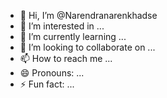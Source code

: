 - 👋 Hi, I’m @Narendranarenkhadse
- 👀 I’m interested in ...
- 🌱 I’m currently learning ...
- 💞️ I’m looking to collaborate on ...
- 📫 How to reach me ...
- 😄 Pronouns: ...
- ⚡ Fun fact: ...

<!---
Narendranarenkhadse/Narendranarenkhadse is a ✨ special ✨ repository because its `README.md` (this file) appears on your GitHub profile.
You can click the Preview link to take a look at your changes.
--->
